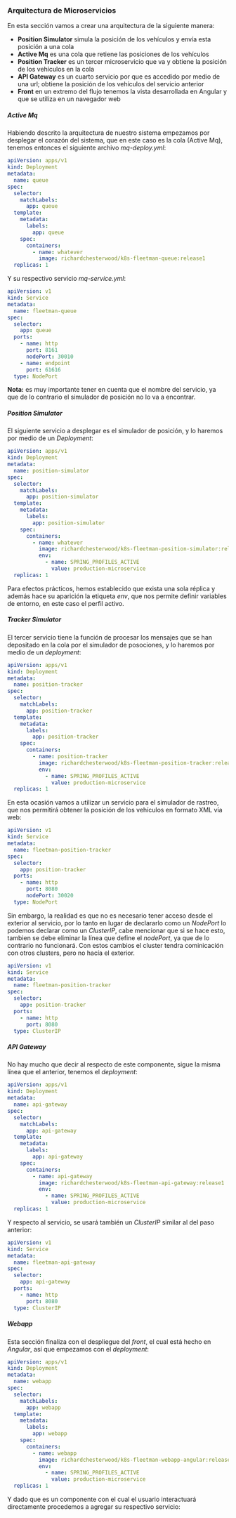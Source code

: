 ### Arquitectura de Microservicios

En esta sección vamos a crear una arquitectura de la siguiente manera:<br/>

* **Position Simulator** simula la posición de los vehículos y envía esta posición a una cola
* **Active Mq** es una cola que retiene las posiciones de los vehículos
* **Position Tracker**  es un tercer microservicio que va y obtiene la posición de los vehículos en la cola
* **API Gateway** es un cuarto servicio por que es accedido por medio de una url; obtiene la posición de los vehículos del servicio anterior
* **Front** en un extremo del flujo tenemos la vista desarrollada en Angular y que se utiliza en un navegador web

##### Active Mq

Habiendo descrito la arquitectura de nuestro sistema empezamos por desplegar el corazón del sistema, que en este caso es la cola (Active Mq), tenemos entonces el siguiente archivo _mq-deploy.yml_:<br/>

```yaml
apiVersion: apps/v1
kind: Deployment
metadata:
  name: queue
spec:
  selector:
    matchLabels:
      app: queue
  template:
    metadata:
      labels:
        app: queue
    spec:
      containers:
        - name: whatever
          image: richardchesterwood/k8s-fleetman-queue:release1
  replicas: 1
```

Y su respectivo servicio _mq-service.yml_:<br/>

```yaml
apiVersion: v1
kind: Service
metadata:
  name: fleetman-queue
spec:
  selector:
    app: queue
  ports:
    - name: http
      port: 8161
      nodePort: 30010
    - name: endpoint
      port: 61616
  type: NodePort
```
**Nota:** es muy importante tener en cuenta que el nombre del servicio, ya que de lo contrario el simulador de posición no lo va a encontrar.<br/>

##### Position Simulator

El siguiente servicio a desplegar es el simulador de posición, y lo haremos por medio de un _Deployment_:<br/>

```yaml
apiVersion: apps/v1
kind: Deployment
metadata:
  name: position-simulator
spec:
  selector:
    matchLabels:
      app: position-simulator
  template:
    metadata:
      labels:
        app: position-simulator
    spec:
      containers:
        - name: whatever
          image: richardchesterwood/k8s-fleetman-position-simulator:release1
          env:
            - name: SPRING_PROFILES_ACTIVE
              value: production-microservice
  replicas: 1
```

Para efectos prácticos, hemos establecido que exista una sola réplica y además hace su aparición la etiqueta _env_, que nos permite definir variables de entorno, en este caso el perfil activo.<br/>

##### Tracker Simulator

El tercer servicio tiene la función de procesar los mensajes que se han depositado en la cola por el simulador de posociones, y lo haremos por medio de un _deployment_:<br/>

```yaml
apiVersion: apps/v1
kind: Deployment
metadata:
  name: position-tracker
spec:
  selector:
    matchLabels:
      app: position-tracker
  template:
    metadata:
      labels:
        app: position-tracker
    spec:
      containers:
        - name: position-tracker
          image: richardchesterwood/k8s-fleetman-position-tracker:release1
          env:
            - name: SPRING_PROFILES_ACTIVE
              value: production-microservice
  replicas: 1
```

En esta ocasión vamos a utilizar un servicio para el simulador de rastreo, que nos permitirá obtener la posición de los vehículos en formato XML vía web:<br/>

```yaml
apiVersion: v1
kind: Service
metadata:
  name: fleetman-position-tracker
spec:
  selector:
    app: position-tracker
  ports:
    - name: http
      port: 8080
      nodePort: 30020
  type: NodePort
```

Sin embargo, la realidad es que no es necesario tener acceso desde el exterior al servicio, por lo tanto en lugar de declararlo como un _NodePort_ lo podemos declarar como un _ClusterIP_, cabe mencionar que si se hace esto, tambien se debe eliminar la línea que define el _nodePort_, ya que de lo contrario no funcionará. Con estos cambios el cluster tendra cominicación con otros clusters, pero no hacía el exterior.<br/>

```yaml
apiVersion: v1
kind: Service
metadata:
  name: fleetman-position-tracker
spec:
  selector:
    app: position-tracker
  ports:
    - name: http
      port: 8080
  type: ClusterIP
```
##### API Gateway

No hay mucho que decir al respecto de este componente, sigue la misma línea que el anterior, tenemos el _deployment_:<br/>

```yaml
apiVersion: apps/v1
kind: Deployment
metadata:
  name: api-gateway
spec:
  selector:
    matchLabels:
      app: api-gateway
  template:
    metadata:
      labels:
        app: api-gateway
    spec:
      containers:
        - name: api-gateway
          image: richardchesterwood/k8s-fleetman-api-gateway:release1
          env:
            - name: SPRING_PROFILES_ACTIVE
              value: production-microservice
  replicas: 1
```

Y respecto al servicio, se usará también un _ClusterIP_  similar al del paso anterior:<br/>

```yaml
apiVersion: v1
kind: Service
metadata:
  name: fleetman-api-gateway
spec:
  selector:
    app: api-gateway
  ports:
    - name: http
      port: 8080
  type: ClusterIP
```
##### Webapp

Esta sección finaliza con el despliegue del _front_, el cual está hecho en _Angular_, así que empezamos con el _deployment_:<br/>

```yaml
apiVersion: apps/v1
kind: Deployment
metadata:
  name: webapp
spec:
  selector:
    matchLabels:
      app: webapp
  template:
    metadata:
      labels:
        app: webapp
    spec:
      containers:
        - name: webapp
          image: richardchesterwood/k8s-fleetman-webapp-angular:release1
          env:
            - name: SPRING_PROFILES_ACTIVE
              value: production-microservice
  replicas: 1
```

Y dado que es un componente con el cual el usuario interactuará directamente procedemos a agregar su respectivo servicio:<br/>




